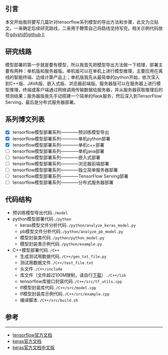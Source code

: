 ## 引言
本文开始我将要写几篇针对tensorflow系列模型的导出方法和步骤，此文为立贴文。一来确定后续研究路线，二来用于鞭策自己将路线坚持写完。相关示例代码放在[gdyshi的github](https://github.com/gdyshi/model_deployment)上


## 研究线路
模型部署的第一步就是要有模型，所以我首先把模型导出方法做一下梳理，部署主要有两种：单机版和服务器版。单机版可以在单机上进行模型推理，主要应用在离线的智能终端、边缘计算产品上；单机版我先从最简单的python开始，依次深入到C++版、JAVA版、嵌入式版、浏览器前端版。服务器版可以在服务器上进行模型推理，终端或客户端通过网络调用传输数据给服务器，并从服务器获取推理后的预测结果；服务器版我先手动搭建一个简单的flask服务，然后深入到TensorFlow Serving，最后是分布式服务器部署。

## 系列博文列表

- [x] tensorflow模型部署系列————预训练模型导出
- [x] tensorflow模型部署系列————单机python部署
- [x] tensorflow模型部署系列————单机c++部署
- [ ] tensorflow模型部署系列————单机java部署
- [ ] tensorflow模型部署系列————嵌入式部署
- [ ] tensorflow模型部署系列————浏览器前端部署
- [ ] tensorflow模型部署系列————独立简单服务器部署
- [ ] tensorflow模型部署系列————TensorFlow Serving部署
- [ ] tensorflow模型部署系列————分布式服务器部署

## 代码结构

- 预训练模型导出代码`./model`
- python模型部署代码`./python`
    - keras模型文件分析代码`./python/analyze_keras_model.py`
    - pb模型文件分析代码`./python/analyze_pb_model.py`
    - 模型封装类代码`./python/python_model.py`
    - 模型封装类示例代码`./python/example.py`
- C++模型部署代码`./C++`
    - 生成测试用数据代码`./C++/gen_txt_file.py`
    - 测试用数据文件`./C++/test_file.txt`
    - 头文件`./C++/include`
    - 库文件（文件超过100M限制，请自行[下载](https://tensorflow.google.cn/install/lang_c)）`./C++/lib`
    - tensorflow库接口封装代码`./C++/src/tf_utils.cpp`
    - tf模型封装库代码`./C++/src/model.cpp`
    - tf模型封装库示例代码`./C++/src/example.cpp`
    - 编译脚本`./C++/src/build.sh`

## 参考
---
- [tensorflow官方文档](https://tensorflow.google.cn/api_docs/python/tf)
- [keras官方文档](https://keras.io/)
- [keras官方文档中文版](https://keras.io/zh/)
